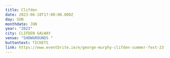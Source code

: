 ```yaml
---
title: Clifden
date: 2023-06-18T17:00:00.000Z
day: SUN
monthdate: JUN
year: "2023"
city: CLIFDEN GALWAY
venue: "SHOWGROUNDS "
buttontext: TICKETS
link: https://www.eventbrite.ie/e/george-murphy-clifden-summer-fest-23-tickets-616574590197?aff=ebdssbdestsearch&keep_tld=1
---
```

